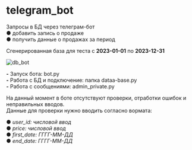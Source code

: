 # telegram_bot
Запросы в БД через телеграм-бот  
● добавить запись о продаже  
● получить данные о продажах за период 

Сгенерированная база для теста с **2023-01-01** по **2023-12-31**  

![db_bot](https://github.com/user-attachments/assets/6ae4f27c-5d2b-434b-8d31-dab465d85f2f)

**-** Запуск бота: bot.py   
**-** Работа с БД и подключение: папка dataa-base.py  
**-** Работа с сообщениями: admin_private.py  

На данный момент в боте отсутствуют проверки, отработки ошибок и неправильных вводов.  
Данные для проверки нужно вводить согласно вормата: 

● *user_id: числовой ввод*  
● *price: числовой ввод*  
● *first_date: ГГГГ-ММ-ДД*  
● *end_date: ГГГГ-ММ-ДД*

